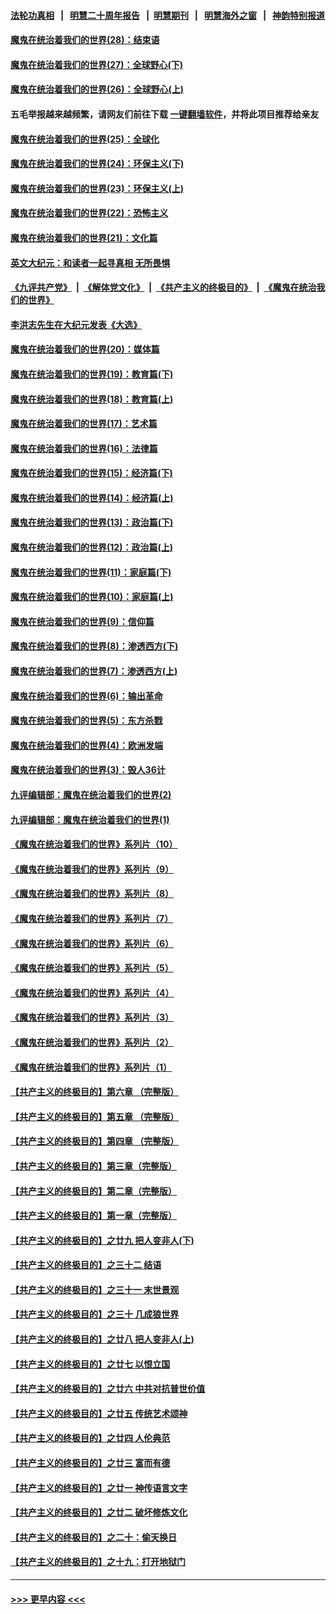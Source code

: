 #### [法轮功真相](https://github.com/gfw-breaker/truth/blob/master/README.md?t=0) &nbsp;&nbsp;|&nbsp;&nbsp; [明慧二十周年报告](https://github.com/gfw-breaker/mh-reports/blob/master/README.md?t=0) &nbsp;&nbsp;|&nbsp;&nbsp;[明慧期刊](https://github.com/gfw-breaker/mh-qikan) &nbsp;&nbsp;|&nbsp;&nbsp; [明慧海外之窗](https://github.com/gfw-breaker/mh-news/blob/master/README.md?t=0) &nbsp;&nbsp;|&nbsp;&nbsp; [神韵特别报道](https://github.com/gfw-breaker/mh-news/blob/master/shenyun.md?t=0)
#### [魔鬼在统治着我们的世界(28)：结束语](../pages/nsc422/n10936246.md?t=06301801) 
#### [魔鬼在统治着我们的世界(27)：全球野心(下)](../pages/nsc422/n10928319.md?t=06301801) 
#### [魔鬼在统治着我们的世界(26)：全球野心(上)](../pages/nsc422/n10900318.md?t=06301801) 
#### 五毛举报越来越频繁，请网友们前往下载 [一键翻墙软件](https://github.com/gfw-breaker/ssr-accounts)，并将此项目推荐给亲友
#### [魔鬼在统治着我们的世界(25)：全球化](../pages/nsc422/n10788205.md?t=06301801) 
#### [魔鬼在统治着我们的世界(24)：环保主义(下)](../pages/nsc422/n10695307.md?t=06301801) 
#### [魔鬼在统治着我们的世界(23)：环保主义(上)](../pages/nsc422/n10688613.md?t=06301801) 
#### [魔鬼在统治着我们的世界(22)：恐怖主义](../pages/nsc422/n10614727.md?t=06301801) 
#### [魔鬼在统治着我们的世界(21)：文化篇](../pages/nsc422/n10597706.md?t=06301801) 
#### [英文大纪元：和读者一起寻真相 无所畏惧](../pages/nsc422/n12542027.md?t=06301801) 
#### [《九评共产党》](https://github.com/begood0513/9ping.md/blob/master/README.md) &nbsp;|&nbsp; [《解体党文化》](../../../../jtdwh.md/blob/master/README.md)  &nbsp;|&nbsp; [《共产主义的终极目的》](../../../../gczydzjmd.md/blob/master/README.md) &nbsp;|&nbsp; [《魔鬼在统治我们的世界》](../../../../mgztzwmdsj.md/blob/master/README.md) 
#### [李洪志先生在大纪元发表《大选》](../pages/nsc422/n12534746.md?t=06301801) 
#### [魔鬼在统治着我们的世界(20)：媒体篇](../pages/nsc422/n10586579.md?t=06301801) 
#### [魔鬼在统治着我们的世界(19)：教育篇(下)](../pages/nsc422/n10564808.md?t=06301801) 
#### [魔鬼在统治着我们的世界(18)：教育篇(上)](../pages/nsc422/n10526970.md?t=06301801) 
#### [魔鬼在统治着我们的世界(17)：艺术篇](../pages/nsc422/n10499093.md?t=06301801) 
#### [魔鬼在统治着我们的世界(16)：法律篇](../pages/nsc422/n10485969.md?t=06301801) 
#### [魔鬼在统治着我们的世界(15)：经济篇(下)](../pages/nsc422/n10469975.md?t=06301801) 
#### [魔鬼在统治着我们的世界(14)：经济篇(上)](../pages/nsc422/n10457370.md?t=06301801) 
#### [魔鬼在统治着我们的世界(13)：政治篇(下)](../pages/nsc422/n10448270.md?t=06301801) 
#### [魔鬼在统治着我们的世界(12)：政治篇(上)](../pages/nsc422/n10444576.md?t=06301801) 
#### [魔鬼在统治着我们的世界(11)：家庭篇(下)](../pages/nsc422/n10440961.md?t=06301801) 
#### [魔鬼在统治着我们的世界(10)：家庭篇(上)](../pages/nsc422/n10435448.md?t=06301801) 
#### [魔鬼在统治着我们的世界(9)：信仰篇](../pages/nsc422/n10432159.md?t=06301801) 
#### [魔鬼在统治着我们的世界(8)：渗透西方(下)](../pages/nsc422/n10429603.md?t=06301801) 
#### [魔鬼在统治着我们的世界(7)：渗透西方(上)](../pages/nsc422/n10426013.md?t=06301801) 
#### [魔鬼在统治着我们的世界(6)：输出革命](../pages/nsc422/n10421536.md?t=06301801) 
#### [魔鬼在统治着我们的世界(5)：东方杀戮](../pages/nsc422/n10417707.md?t=06301801) 
#### [魔鬼在统治着我们的世界(4)：欧洲发端](../pages/nsc422/n10414890.md?t=06301801) 
#### [魔鬼在统治着我们的世界(3)：毁人36计](../pages/nsc422/n10411583.md?t=06301801) 
#### [九评编辑部：魔鬼在统治着我们的世界(2)](../pages/nsc422/n10410036.md?t=06301801) 
#### [九评编辑部：魔鬼在统治着我们的世界(1)](../pages/nsc422/n10406825.md?t=06301801) 
#### [《魔鬼在统治着我们的世界》系列片（10）](../pages/nsc422/n12292670.md?t=06301801) 
#### [《魔鬼在统治着我们的世界》系列片（9）](../pages/nsc422/n12290859.md?t=06301801) 
#### [《魔鬼在统治着我们的世界》系列片（8）](../pages/nsc422/n12287445.md?t=06301801) 
#### [《魔鬼在统治着我们的世界》系列片（7）](../pages/nsc422/n12283425.md?t=06301801) 
#### [《魔鬼在统治着我们的世界》系列片（6）](../pages/nsc422/n12282314.md?t=06301801) 
#### [《魔鬼在统治着我们的世界》系列片（5）](../pages/nsc422/n12281419.md?t=06301801) 
#### [《魔鬼在统治着我们的世界》系列片（4）](../pages/nsc422/n12274024.md?t=06301801) 
#### [《魔鬼在统治着我们的世界》系列片（3）](../pages/nsc422/n12271322.md?t=06301801) 
#### [《魔鬼在统治着我们的世界》系列片（2）](../pages/nsc422/n12269049.md?t=06301801) 
#### [《魔鬼在统治着我们的世界》系列片（1）](../pages/nsc422/n12267575.md?t=06301801) 
#### [【共产主义的终极目的】第六章 （完整版）](../pages/nsc422/n11428913.md?t=06301801) 
#### [【共产主义的终极目的】第五章 （完整版）](../pages/nsc422/n11428912.md?t=06301801) 
#### [【共产主义的终极目的】第四章 （完整版）](../pages/nsc422/n11428907.md?t=06301801) 
#### [【共产主义的终极目的】第三章（完整版）](../pages/nsc422/n11428848.md?t=06301801) 
#### [【共产主义的终极目的】第二章（完整版）](../pages/nsc422/n11428831.md?t=06301801) 
#### [【共产主义的终极目的】第一章（完整版）](../pages/nsc422/n11417651.md?t=06301801) 
#### [【共产主义的终极目的】之廿九 把人变非人(下)](../pages/nsc422/n11344140.md?t=06301801) 
#### [【共产主义的终极目的】之三十二 结语](../pages/nsc422/n11360535.md?t=06301801) 
#### [【共产主义的终极目的】之三十一 末世景观](../pages/nsc422/n11351129.md?t=06301801) 
#### [【共产主义的终极目的】之三十 几成狼世界](../pages/nsc422/n11348280.md?t=06301801) 
#### [【共产主义的终极目的】之廿八 把人变非人(上)](../pages/nsc422/n11340492.md?t=06301801) 
#### [【共产主义的终极目的】之廿七 以恨立国](../pages/nsc422/n11336944.md?t=06301801) 
#### [【共产主义的终极目的】之廿六 中共对抗普世价值](../pages/nsc422/n11324785.md?t=06301801) 
#### [【共产主义的终极目的】之廿五 传统艺术颂神](../pages/nsc422/n11296396.md?t=06301801) 
#### [【共产主义的终极目的】之廿四 人伦典范](../pages/nsc422/n11296397.md?t=06301801) 
#### [【共产主义的终极目的】之廿三 富而有德](../pages/nsc422/n11283598.md?t=06301801) 
#### [【共产主义的终极目的】之廿一 神传语言文字](../pages/nsc422/n11263265.md?t=06301801) 
#### [【共产主义的终极目的】之廿二 破坏修炼文化](../pages/nsc422/n11245728.md?t=06301801) 
#### [【共产主义的终极目的】之二十：偷天换日](../pages/nsc422/n11238846.md?t=06301801) 
#### [【共产主义的终极目的】之十九：打开地狱门](../pages/nsc422/n11206376.md?t=06301801) 

----
#### [ >>> 更早内容 <<< ](../indexes/nsc422-earlier.md)
